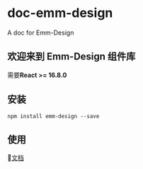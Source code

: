 # doc-emm-design
A doc for Emm-Design

## 欢迎来到 Emm-Design 组件库
需要**React >= 16.8.0**

## 安装
```
npm install emm-design --save
```

## 使用
📕[文档](emiliazhen.github.io/doc-emm-design)
